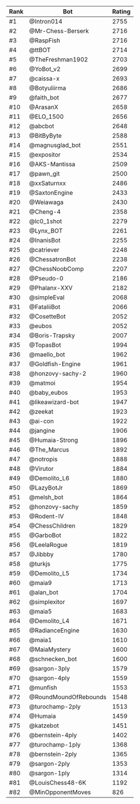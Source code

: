 Rank|Bot|Rating
---|---|---
#1|@Intron014|2755
#2|@Mr-Chess-Berserk|2716
#3|@RaspFish|2716
#4|@ttBOT|2714
#5|@TheFreshman1902|2703
#6|@YoBot_v2|2699
#7|@caissa-x|2693
#8|@Botyuliirma|2686
#9|@faith_bot|2677
#10|@ArasanX|2658
#11|@ELO_1500|2656
#12|@abcbot|2648
#13|@BitByByte|2588
#14|@magnusglad_bot|2551
#15|@expositor|2534
#16|@AKS-Mantissa|2509
#17|@pawn_git|2500
#18|@xxSaturnxx|2486
#19|@SaxtonEngine|2433
#20|@Weiawaga|2430
#21|@Cheng-4|2358
#22|@lc0_1shot|2279
#23|@Lynx_BOT|2261
#24|@InanisBot|2255
#25|@catriever|2248
#26|@ChessatronBot|2238
#27|@ChessNoobComp|2207
#28|@Pseudo-0|2186
#29|@Phalanx-XXV|2182
#30|@simpleEval|2068
#31|@FataliiBot|2066
#32|@CosetteBot|2052
#33|@eubos|2052
#34|@Boris-Trapsky|2007
#35|@TopasBot|1994
#36|@maello_bot|1962
#37|@Goldfish-Engine|1961
#38|@honzovy-sachy-2|1960
#39|@matmoi|1954
#40|@baby_eubos|1953
#41|@likeawizard-bot|1947
#42|@zeekat|1923
#43|@ai-con|1922
#44|@jangine|1906
#45|@Humaia-Strong|1896
#46|@The_Marcus|1892
#47|@notropis|1888
#48|@Virutor|1884
#49|@Demolito_L6|1880
#50|@LazyBotJr|1869
#51|@melsh_bot|1864
#52|@honzovy-sachy|1859
#53|@Rodent-IV|1848
#54|@ChessChildren|1829
#55|@GarboBot|1822
#56|@LeelaRogue|1819
#57|@Jibbby|1780
#58|@turkjs|1775
#59|@Demolito_L5|1734
#60|@maia9|1713
#61|@alan_bot|1704
#62|@simplexitor|1697
#63|@maia5|1683
#64|@Demolito_L4|1671
#65|@RadianceEngine|1630
#66|@maia1|1610
#67|@MaiaMystery|1600
#68|@schnecken_bot|1600
#69|@sargon-3ply|1579
#70|@sargon-4ply|1559
#71|@munfish|1553
#72|@RoundMoundOfRebounds|1548
#73|@turochamp-2ply|1513
#74|@Humaia|1459
#75|@katzebot|1451
#76|@bernstein-4ply|1402
#77|@turochamp-1ply|1368
#78|@bernstein-2ply|1365
#79|@sargon-2ply|1353
#80|@sargon-1ply|1314
#81|@LouisChess48-6K|1192
#82|@MinOpponentMoves|826
